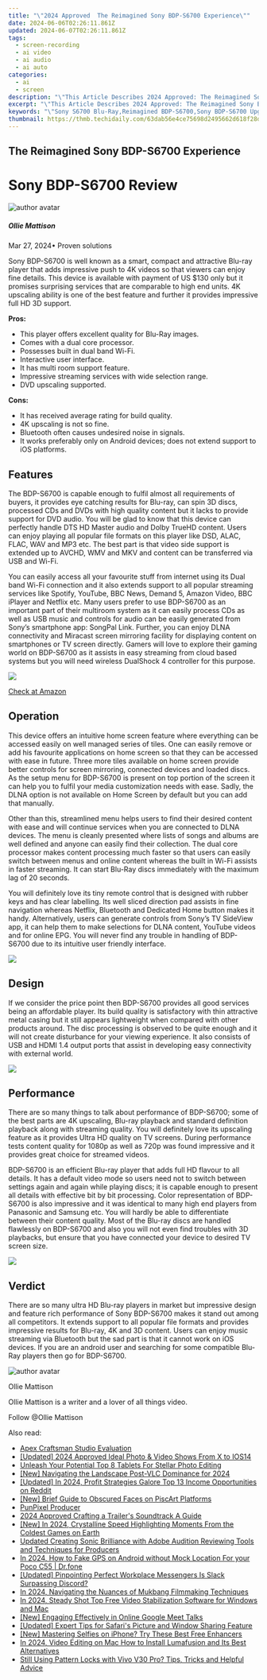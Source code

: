 ```yaml
---
title: "\"2024 Approved  The Reimagined Sony BDP-S6700 Experience\""
date: 2024-06-06T02:26:11.861Z
updated: 2024-06-07T02:26:11.861Z
tags: 
  - screen-recording
  - ai video
  - ai audio
  - ai auto
categories: 
  - ai
  - screen
description: "\"This Article Describes 2024 Approved: The Reimagined Sony BDP-S6700 Experience\""
excerpt: "\"This Article Describes 2024 Approved: The Reimagined Sony BDP-S6700 Experience\""
keywords: "\"Sony S6700 Blu-Ray,Reimagined BDP-S6700,Sony BDP-S6700 Upgrade,Advanced Sony PlayStation,Next Gen Sony Blu-Ray,Sony BDP Enhanced Experience,Innovative PS6700 Play\""
thumbnail: https://thmb.techidaily.com/63dab56e4ce75698d2495662d618f28dc10e8ea5781384709b703dd0571829f2.jpg
---
```


## The Reimagined Sony BDP-S6700 Experience

# Sony BDP-S6700 Review

![author avatar](https://images.wondershare.com/filmora/article-images/ollie-mattison.jpg)

##### Ollie Mattison

 Mar 27, 2024• Proven solutions

Sony BDP-S6700 is well known as a smart, compact and attractive Blu-ray player that adds impressive push to 4K videos so that viewers can enjoy fine details. This device is available with payment of US $130 only but it promises surprising services that are comparable to high end units. 4K upscaling ability is one of the best feature and further it provides impressive full HD 3D support.

**Pros:**

* This player offers excellent quality for Blu-Ray images.
* Comes with a dual core processor.
* Possesses built in dual band Wi-Fi.
* Interactive user interface.
* It has multi room support feature.
* Impressive streaming services with wide selection range.
* DVD upscaling supported.

**Cons:**

* It has received average rating for build quality.
* 4K upscaling is not so fine.
* Bluetooth often causes undesired noise in signals.
* It works preferably only on Android devices; does not extend support to iOS platforms.

## Features

The BDP-S6700 is capable enough to fulfil almost all requirements of buyers, it provides eye catching results for Blu-ray, can spin 3D discs, processed CDs and DVDs with high quality content but it lacks to provide support for DVD audio. You will be glad to know that this device can perfectly handle DTS HD Master audio and Dolby TrueHD content. Users can enjoy playing all popular file formats on this player like DSD, ALAC, FLAC, WAV and MP3 etc. The best part is that video side support is extended up to AVCHD, WMV and MKV and content can be transferred via USB and Wi-Fi.

You can easily access all your favourite stuff from internet using its Dual band Wi-Fi connection and it also extends support to all popular streaming services like Spotify, YouTube, BBC News, Demand 5, Amazon Video, BBC iPlayer and Netflix etc. Many users prefer to use BDP-S6700 as an important part of their multiroom system as it can easily process CDs as well as USB music and controls for audio can be easily generated from Sony’s smartphone app: SongPal Link. Further, you can enjoy DLNA connectivity and Miracast screen mirroring facility for displaying content on smartphones or TV screen directly. Gamers will love to explore their gaming world on BDP-S6700 as it assists in easy streaming from cloud based systems but you will need wireless DualShock 4 controller for this purpose.

![ ](https://images.wondershare.com/filmora/article-images/s6700-4.jpg)

[Check at Amazon](https://www.amazon.com/gp/product/B01BTTHXZU/ref=as%5Fli%5Ftl?ie=UTF8&tag=vs-flora-20&camp=1789&creative=9325&linkCode=as2&creativeASIN=B01BTTHXZU&linkId=5ae6fc2ca446cead03647aa90ee00feb)

## Operation

This device offers an intuitive home screen feature where everything can be accessed easily on well managed series of tiles. One can easily remove or add his favourite applications on home screen so that they can be accessed with ease in future. Three more tiles available on home screen provide better controls for screen mirroring, connected devices and loaded discs. As the setup menu for BDP-S6700 is present on top portion of the screen it can help you to fulfil your media customization needs with ease. Sadly, the DLNA option is not available on Home Screen by default but you can add that manually.

Other than this, streamlined menu helps users to find their desired content with ease and will continue services when you are connected to DLNA devices. The menu is cleanly presented where lists of songs and albums are well defined and anyone can easily find their collection. The dual core processor makes content processing much faster so that users can easily switch between menus and online content whereas the built in Wi-Fi assists in faster streaming. It can start Blu-Ray discs immediately with the maximum lag of 20 seconds.

You will definitely love its tiny remote control that is designed with rubber keys and has clear labelling. Its well sliced direction pad assists in fine navigation whereas Netflix, Bluetooth and Dedicated Home button makes it handy. Alternatively, users can generate controls from Sony’s TV SideView app, it can help them to make selections for DLNA content, YouTube videos and for online EPG. You will never find any trouble in handling of BDP-S6700 due to its intuitive user friendly interface.

![ ](https://images.wondershare.com/filmora/article-images/s6700-2.jpg)

## Design

If we consider the price point then BDP-S6700 provides all good services being an affordable player. Its build quality is satisfactory with thin attractive metal casing but it still appears lightweight when compared with other products around. The disc processing is observed to be quite enough and it will not create disturbance for your viewing experience. It also consists of USB and HDMI 1.4 output ports that assist in developing easy connectivity with external world.

![ ](https://images.wondershare.com/filmora/article-images/s6700-1.jpg)

## Performance

There are so many things to talk about performance of BDP-S6700; some of the best parts are 4K upscaling, Blu-ray playback and standard definition playback along with streaming quality. You will definitely love its upscaling feature as it provides Ultra HD quality on TV screens. During performance tests content quality for 1080p as well as 720p was found impressive and it provides great choice for streamed videos.

BDP-S6700 is an efficient Blu-ray player that adds full HD flavour to all details. It has a default video mode so users need not to switch between settings again and again while playing discs; it is capable enough to present all details with effective bit by bit processing. Color representation of BDP-S6700 is also impressive and it was identical to many high end players from Panasonic and Samsung etc. You will hardly be able to differentiate between their content quality. Most of the Blu-ray discs are handled flawlessly on BDP-S6700 and also you will not even find troubles with 3D playbacks, but ensure that you have connected your device to desired TV screen size.

![ ](https://images.wondershare.com/filmora/article-images/s6700-3.jpg)

## Verdict

There are so many ultra HD Blu-ray players in market but impressive design and feature rich performance of Sony BDP-S6700 makes it stand out among all competitors. It extends support to all popular file formats and provides impressive results for Blu-ray, 4K and 3D content. Users can enjoy music streaming via Bluetooth but the sad part is that it cannot work on iOS devices. If you are an android user and searching for some compatible Blu-Ray players then go for BDP-S6700.

![author avatar](https://images.wondershare.com/filmora/article-images/ollie-mattison.jpg)

Ollie Mattison

Ollie Mattison is a writer and a lover of all things video.

Follow @Ollie Mattison


<ins class="adsbygoogle"
     style="display:block"
     data-ad-format="autorelaxed"
     data-ad-client="ca-pub-7571918770474297"
     data-ad-slot="1223367746"></ins>



<ins class="adsbygoogle"
     style="display:block"
     data-ad-client="ca-pub-7571918770474297"
     data-ad-slot="8358498916"
     data-ad-format="auto"
     data-full-width-responsive="true"></ins>


<span class="atpl-alsoreadstyle">Also read:</span>
<div><ul>
<li><a href="https://vp-tips.techidaily.com/apex-craftsman-studio-evaluation/"><u>Apex Craftsman Studio Evaluation</u></a></li>
<li><a href="https://vp-tips.techidaily.com/updated-2024-approved-ideal-photo-and-video-shows-from-x-to-ios14/"><u>[Updated] 2024 Approved  Ideal Photo & Video Shows  From X to IOS14</u></a></li>
<li><a href="https://vp-tips.techidaily.com/unleash-your-potential-top-8-tablets-for-stellar-photo-editing/"><u>Unleash Your Potential  Top 8 Tablets For Stellar Photo Editing</u></a></li>
<li><a href="https://vp-tips.techidaily.com/new-navigating-the-landscape-post-vlc-dominance-for-2024/"><u>[New] Navigating the Landscape Post-VLC Dominance for 2024</u></a></li>
<li><a href="https://vp-tips.techidaily.com/updated-in-2024-profit-strategies-galore-top-13-income-opportunities-on-reddit/"><u>[Updated] In 2024, Profit Strategies Galore  Top 13 Income Opportunities on Reddit</u></a></li>
<li><a href="https://vp-tips.techidaily.com/new-brief-guide-to-obscured-faces-on-piscart-platforms/"><u>[New] Brief Guide to Obscured Faces on PiscArt Platforms</u></a></li>
<li><a href="https://vp-tips.techidaily.com/punpixel-producer/"><u>PunPixel Producer</u></a></li>
<li><a href="https://vp-tips.techidaily.com/2024-approved-crafting-a-trailers-soundtrack-a-guide/"><u>2024 Approved  Crafting a Trailer's Soundtrack  A Guide</u></a></li>
<li><a href="https://vp-tips.techidaily.com/new-in-2024-crystalline-speed-highlighting-moments-from-the-coldest-games-on-earth/"><u>[New] In 2024, Crystalline Speed  Highlighting Moments From the Coldest Games on Earth</u></a></li>
<li><a href="https://audio-shaping.techidaily.com/updated-creating-sonic-brilliance-with-adobe-audition-reviewing-tools-and-techniques-for-producers/"><u>Updated Creating Sonic Brilliance with Adobe Audition Reviewing Tools and Techniques for Producers</u></a></li>
<li><a href="https://android-location.techidaily.com/in-2024-how-to-fake-gps-on-android-without-mock-location-for-your-poco-c55-drfone-by-drfone-virtual/"><u>In 2024, How to Fake GPS on Android without Mock Location For your Poco C55 | Dr.fone</u></a></li>
<li><a href="https://discord-videos.techidaily.com/updated-pinpointing-perfect-workplace-messengers-is-slack-surpassing-discord/"><u>[Updated] Pinpointing Perfect Workplace Messengers  Is Slack Surpassing Discord?</u></a></li>
<li><a href="https://youtube-help.techidaily.com/in-2024-navigating-the-nuances-of-mukbang-filmmaking-techniques/"><u>In 2024, Navigating the Nuances of Mukbang Filmmaking Techniques</u></a></li>
<li><a href="https://video-ai-editor.techidaily.com/in-2024-steady-shot-top-free-video-stabilization-software-for-windows-and-mac/"><u>In 2024, Steady Shot Top Free Video Stabilization Software for Windows and Mac</u></a></li>
<li><a href="https://screen-mirroring-recording.techidaily.com/new-engaging-effectively-in-online-google-meet-talks/"><u>[New] Engaging Effectively in Online Google Meet Talks</u></a></li>
<li><a href="https://some-knowledge.techidaily.com/updated-expert-tips-for-safaris-picture-and-window-sharing-feature/"><u>[Updated] Expert Tips for Safari's Picture and Window Sharing Feature</u></a></li>
<li><a href="https://extra-skills.techidaily.com/new-mastering-selfies-on-iphone-try-these-best-free-enhancers/"><u>[New] Mastering Selfies on iPhone? Try These Best Free Enhancers</u></a></li>
<li><a href="https://ai-video-apps.techidaily.com/in-2024-video-editing-on-mac-how-to-install-lumafusion-and-its-best-alternatives/"><u>In 2024, Video Editing on Mac How to Install Lumafusion and Its Best Alternatives</u></a></li>
<li><a href="https://unlock-android.techidaily.com/still-using-pattern-locks-with-vivo-v30-pro-tips-tricks-and-helpful-advice-by-drfone-android/"><u>Still Using Pattern Locks with Vivo V30 Pro? Tips, Tricks and Helpful Advice</u></a></li>
</ul></div>
